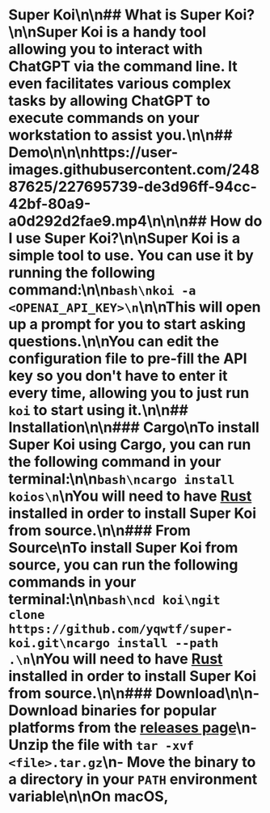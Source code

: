 # Super Koi\n\n## What is Super Koi?\n\nSuper Koi is a handy tool allowing you to interact with ChatGPT via the command line. It even facilitates various complex tasks by allowing ChatGPT to execute commands on your workstation to assist you.\n\n## Demo\n\n\nhttps://user-images.githubusercontent.com/24887625/227695739-de3d96ff-94cc-42bf-80a9-a0d292d2fae9.mp4\n\n\n## How do I use Super Koi?\n\nSuper Koi is a simple tool to use. You can use it by running the following command:\n\n```bash\nkoi -a <OPENAI_API_KEY>\n```\n\nThis will open up a prompt for you to start asking questions.\n\nYou can edit the configuration file to pre-fill the API key so you don't have to enter it every time, allowing you to just run `koi` to start using it.\n\n## Installation\n\n### Cargo\nTo install Super Koi using Cargo, you can run the following command in your terminal:\n\n```bash\ncargo install koios\n```\nYou will need to have [Rust](https://www.rust-lang.org/tools/install) installed in order to install Super Koi from source.\n\n### From Source\nTo install Super Koi from source, you can run the following commands in your terminal:\n\n```bash\ncd koi\ngit clone https://github.com/yqwtf/super-koi.git\ncargo install --path .\n```\nYou will need to have [Rust](https://www.rust-lang.org/tools/install) installed in order to install Super Koi from source.\n\n### Download\n\n- Download binaries for popular platforms from the [releases page](https://github.com/yqwtf/super-koi/releases)\n- Unzip the file with `tar -xvf <file>.tar.gz`\n- Move the binary to a directory in your `PATH` environment variable\n\nOn macOS,